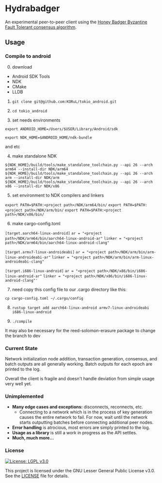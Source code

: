 # Hydrabadger

An experimental peer-to-peer client using the [Honey Badger Byzantine Fault
Tolerant consensus algorithm](https://github.com/poanetwork/hbbft).

## Usage

### Compile to android

0. download
* Android SDK Tools
* NDK
* CMake
* LLDB

1. `git clone git@github.com:KORuL/tokio_android.git`
2. `cd tokio_android`

3. set needs environments 

`export ANDROID_HOME=/Users/$USER/Library/Android/sdk`

`export NDK_HOME=$ANDROID_HOME/ndk-bundle` 

and etc

4. make standalone NDK 

`${NDK_HOME}/build/tools/make_standalone_toolchain.py --api 26 --arch arm64 --install-dir NDK/arm64`
`${NDK_HOME}/build/tools/make_standalone_toolchain.py --api 26 --arch arm --install-dir NDK/arm`
`${NDK_HOME}/build/tools/make_standalone_toolchain.py --api 26 --arch x86 --install-dir NDK/x86`

5. set environment to NDK compilers and linkers

`export PATH=$PATH:<project path>/NDK/arm64/bin/`
`export PATH=$PATH:<project path>/NDK/arm/bin/`
`export PATH=$PATH:<project path>/NDK/x86/bin/`

6. make  cargo-config.toml 

`[target.aarch64-linux-android]`
`ar = "<project path>/NDK/arm64/bin/aarch64-linux-android-ar"`
`linker = "<project path>/NDK/arm64/bin/aarch64-linux-android-clang"`

`[target.armv7-linux-androideabi]`
`ar = "<project path>/NDK/arm/bin/arm-linux-androideabi-ar"`
`linker = "<project path>/NDK/arm/bin/arm-linux-androideabi-clang"`

`[target.i686-linux-android]`
`ar = "<project path>/NDK/x86/bin/i686-linux-android-ar"`
`linker = "<project path>/NDK/x86/bin/i686-linux-android-clang"'`

7. need copy this config file to our .cargo directory like this:

`cp cargo-config.toml ~/.cargo/config`

8. `rustup target add aarch64-linux-android armv7-linux-androideabi i686-linux-android`

9. `./compile`

It may also be necessary for the reed-solomon-erasure package to change the branch to dev

### Current State

Network initialization node addition, transaction generation, consensus,
and batch outputs are all generally working. Batch outputs for each epoch are
printed to the log.

Overall the client is fragile and doesn't handle deviation from simple usage
very well yet.

### Unimplemented

* **Many edge cases and exceptions:** disconnects, reconnects, etc.
  * Connecting to a network which is in the process of key generation causes
    the entire network to fail. For now, wait until the network starts
    outputting batches before connecting additional peer nodes.
* **Error handling** is atrocious, most errors are simply printed to the log.
* **Usage as a library** is still a work in progress as the API settles.
* **Much, much more...**

### License

[![License: LGPL v3.0](https://img.shields.io/badge/License-LGPL%20v3-blue.svg)](https://www.gnu.org/licenses/lgpl-3.0)

This project is licensed under the GNU Lesser General Public License v3.0. See the [LICENSE](LICENSE) file for details.
